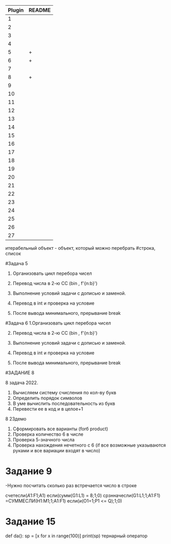 | Plugin | README |
| - | - |
|  1   |  |
|  2   |  |
|  3   |  |
|  4   |  |
|  5   | + |
|  6   | + |
|  7   |  |
|  8   |+ |
|  9   |  |
|  10  |  |
|  11  |  |
|  12  |  |
|  13  |  |
|  14  |  |
|  15  |  |
|  16  |  |
|  17  |  |
|  18  |  |
|  19  |  |
|  20  |  |
|  21  |  |
|  22  |  |
|  23  |  |
|  24  |  |
|  25  |  |
|  26  |  |
|  27  |  |

итерабельный объект - объект, который можно перебрать
#строка, список

#Задача 5

1. Организовать цикл перебора чисел
 
2. Перевод числа в 2-ю СС (bin , f'{n:b}')
 
3. Выполнение условий задачи с дописью и заменой.
 
4. Перевод в int и проверка на условие
 
5. После вывода минимального, прерывание break

#Задача 6
1.Организовать цикл перебора чисел

2. Перевод числа в 2-ю СС (bin , f'{n:b}')

3. Выполнение условий задачи с дописью и заменой.

4. Перевод в int и проверка на условие

5. После вывода минимального, прерывание break

#ЗАДАНИЕ 8

8 задача 2022. 
1. Вычисляем систему счисления по кол-ву букв
2. Определить порядок символов
3. В уме вычислить последовательность из букв
4. Перевести ее в код и в целое+1

8 23демо
1. Сформировать все варианты (forб product)
2. Проверка количество 6 в числе
3. Проверка 5-значного числа
4. Проверка нахождения нечетного с 6 (if все возможные указываются руками и все вариации входят в число)

# Задание 9

-Нужно посчитать сколько раз встречается число в строке

счетесли($A1:$F1;A1)
если(сумм(G1:L1) = 8;1;0)
срзнначесли(G1:L1;1;A1:F1)
=СУММЕСЛИ(H1:M1;1;A1:F1)
если(и(O1=1;P1 <= Q);1;0)
# Задание 15
def da():
    sp = [x for x in range(100)]
    print(sp)
    тернарный оператор

